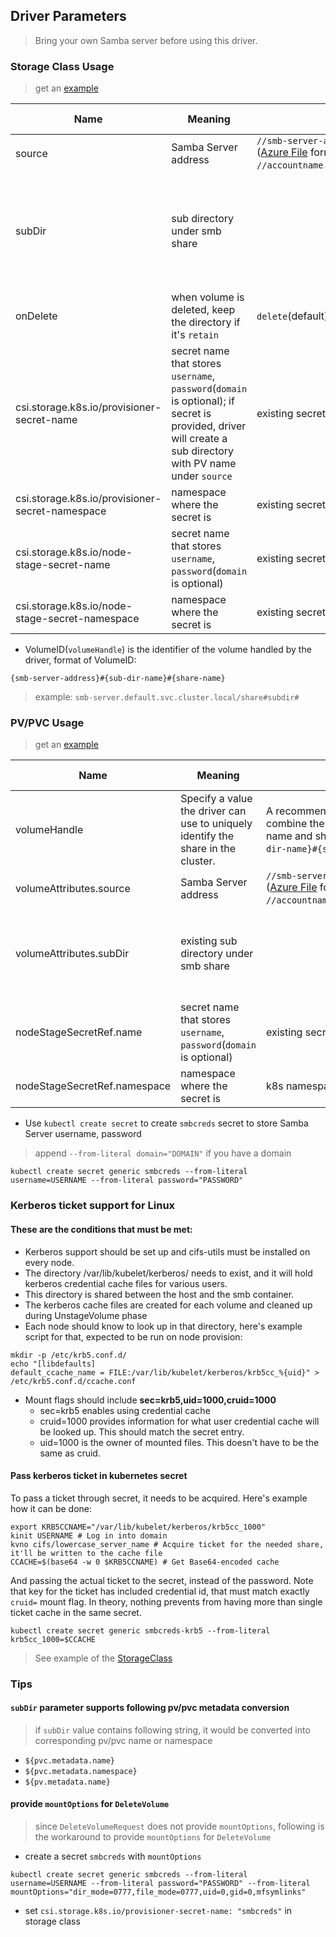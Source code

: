 ## Driver Parameters
> Bring your own Samba server before using this driver.
### Storage Class Usage
> get an [example](../deploy/example/storageclass-smb.yaml)

Name | Meaning | Available Value | Mandatory | Default value
--- | --- | --- | --- | ---
source | Samba Server address | `//smb-server-address/sharename` </br>([Azure File](https://docs.microsoft.com/en-us/azure/storage/files/storage-files-introduction) format: `//accountname.file.core.windows.net/filesharename`) | Yes |
subDir | sub directory under smb share |  | No | if sub directory does not exist, this driver would create a new one
onDelete | when volume is deleted, keep the directory if it's `retain` | `delete`(default), `retain`, `archive`  | No | `delete`
csi.storage.k8s.io/provisioner-secret-name | secret name that stores `username`, `password`(`domain` is optional); if secret is provided, driver will create a sub directory with PV name under `source` | existing secret name |  No  |
csi.storage.k8s.io/provisioner-secret-namespace | namespace where the secret is | existing secret namespace |  No  |
csi.storage.k8s.io/node-stage-secret-name | secret name that stores `username`, `password`(`domain` is optional) | existing secret name |  Yes  |
csi.storage.k8s.io/node-stage-secret-namespace | namespace where the secret is | existing secret namespace   |  Yes  |

 - VolumeID(`volumeHandle`) is the identifier of the volume handled by the driver, format of VolumeID: 
```
{smb-server-address}#{sub-dir-name}#{share-name}
```
> example: `smb-server.default.svc.cluster.local/share#subdir#`

### PV/PVC Usage
> get an [example](../deploy/example/pv-smb.yaml)

Name | Meaning | Available Value | Mandatory | Default value
--- | --- | --- | --- | ---
volumeHandle | Specify a value the driver can use to uniquely identify the share in the cluster. | A recommended way to produce a unique value is to combine the smb-server address, sub directory name and share name: `{smb-server-address}#{sub-dir-name}#{share-name}`. | Yes |
volumeAttributes.source | Samba Server address | `//smb-server-address/sharename` </br>([Azure File](https://docs.microsoft.com/en-us/azure/storage/files/storage-files-introduction) format: `//accountname.file.core.windows.net/filesharename`) | Yes |
volumeAttributes.subDir | existing sub directory under smb share |  | No | sub directory must exist otherwise mount would fail
nodeStageSecretRef.name | secret name that stores `username`, `password`(`domain` is optional) | existing secret name |  Yes  |
nodeStageSecretRef.namespace | namespace where the secret is | k8s namespace  |  Yes  |

 - Use `kubectl create secret` to create `smbcreds` secret to store Samba Server username, password
> append `--from-literal domain="DOMAIN"` if you have a domain
```console
kubectl create secret generic smbcreds --from-literal username=USERNAME --from-literal password="PASSWORD"
```

### Kerberos ticket support for Linux
#### These are the conditions that must be met:
 - Kerberos support should be set up and cifs-utils must be installed on every node.
 - The directory /var/lib/kubelet/kerberos/ needs to exist, and it will hold kerberos credential cache files for various users.
 - This directory is shared between the host and the smb container.
 - The kerberos cache files are created for each volume and cleaned up during UnstageVolume phase
 - Each node should know to look up in that directory, here's example script for that, expected to be run on node provision:
```console
mkdir -p /etc/krb5.conf.d/
echo "[libdefaults]
default_ccache_name = FILE:/var/lib/kubelet/kerberos/krb5cc_%{uid}" > /etc/krb5.conf.d/ccache.conf
   ```
 - Mount flags should include **sec=krb5,uid=1000,cruid=1000**
   - sec=krb5 enables using credential cache
   - cruid=1000 provides information for what user credential cache will be looked up. This should match the secret entry.
   - uid=1000 is the owner of mounted files. This doesn't have to be the same as cruid.

#### Pass kerberos ticket in kubernetes secret 
To pass a ticket through secret, it needs to be acquired. Here's example how it can be done:

```console
export KRB5CCNAME="/var/lib/kubelet/kerberos/krb5cc_1000"
kinit USERNAME # Log in into domain
kvno cifs/lowercase_server_name # Acquire ticket for the needed share, it'll be written to the cache file
CCACHE=$(base64 -w 0 $KRB5CCNAME) # Get Base64-encoded cache
```

And passing the actual ticket to the secret, instead of the password.
Note that key for the ticket has included credential id, that must match exactly `cruid=` mount flag.
In theory, nothing prevents from having more than single ticket cache in the same secret.
```console
kubectl create secret generic smbcreds-krb5 --from-literal krb5cc_1000=$CCACHE
```

> See example of the [StorageClass](../deploy/example/storageclass-smb-krb5.yaml)

### Tips
#### `subDir` parameter supports following pv/pvc metadata conversion
> if `subDir` value contains following string, it would be converted into corresponding pv/pvc name or namespace
 - `${pvc.metadata.name}`
 - `${pvc.metadata.namespace}`
 - `${pv.metadata.name}`

#### provide `mountOptions` for `DeleteVolume`
> since `DeleteVolumeRequest` does not provide `mountOptions`, following is the workaround to provide `mountOptions` for `DeleteVolume`
  - create a secret `smbcreds` with `mountOptions`
```console
kubectl create secret generic smbcreds --from-literal username=USERNAME --from-literal password="PASSWORD" --from-literal mountOptions="dir_mode=0777,file_mode=0777,uid=0,gid=0,mfsymlinks"
```

 - set `csi.storage.k8s.io/provisioner-secret-name: "smbcreds"` in storage class
